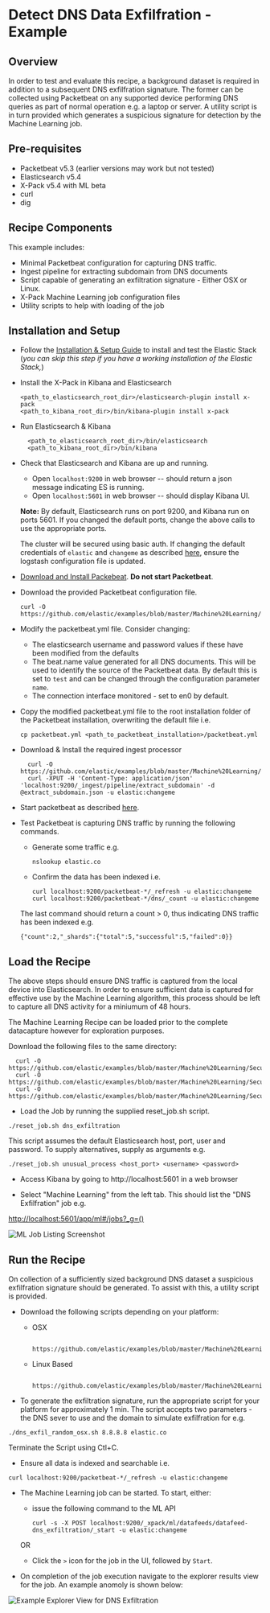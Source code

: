 # Detect DNS Data Exfilfration - Example

## Overview

In order to test and evaluate this recipe, a background dataset is required in addition to a subsequent DNS exfilfration signature.  The former can be collected using Packetbeat on any supported device performing DNS queries as part of normal operation e.g. a laptop or server.  A utility script is in turn provided which generates a suspicious signature for detection by the Machine Learning job.

## Pre-requisites

- Packetbeat v5.3 (earlier versions may work but not tested)
- Elasticsearch v5.4
- X-Pack v5.4 with ML beta
- curl
- dig

## Recipe Components

This example includes:

 * Minimal Packetbeat configuration for capturing DNS traffic.
 * Ingest pipeline for extracting subdomain from DNS documents
 * Script capable of generating an exfiltration signature - Either OSX or Linux.
 * X-Pack Machine Learning job configuration files
 * Utility scripts to help with loading of the job

## Installation and Setup

* Follow the [Installation & Setup Guide](https://github.com/elastic/examples/blob/master/Installation%20and%20Setup.md) to install and test the Elastic Stack (*you can skip this step if you have a working installation of the Elastic Stack,*)

* Install the X-Pack in Kibana and Elasticsearch

  ```shell
  <path_to_elasticsearch_root_dir>/elasticsearch-plugin install x-pack
  <path_to_kibana_root_dir>/bin/kibana-plugin install x-pack
  ```

* Run Elasticsearch & Kibana

  ```shell
    <path_to_elasticsearch_root_dir>/bin/elasticsearch
    <path_to_kibana_root_dir>/bin/kibana

  ```

* Check that Elasticsearch and Kibana are up and running.

  - Open `localhost:9200` in web browser -- should return a json message indicating ES is running.
  - Open `localhost:5601` in web browser -- should display Kibana UI.

  **Note:** By default, Elasticsearch runs on port 9200, and Kibana run on ports 5601. If you changed the default ports, change the above calls to use the appropriate ports.  

  The cluster will be secured using basic auth. If changing the default credentials of `elastic` and `changeme` as described [here](https://www.elastic.co/guide/en/x-pack/current/security-getting-started.html), ensure the logstash configuration file is updated.

* [Download and Install Packebeat](https://www.elastic.co/guide/en/beats/packetbeat/current/packetbeat-installation.html). **Do not start Packetbeat**.

* Download the provided Packetbeat configuration file.

    ```
    curl -O https://github.com/elastic/examples/blob/master/Machine%20Learning/Security%20analytics%20recipes/DNS_Data_Exfiltration/configs/packetbeat/packetbeat.yml
    ```

* Modify the packetbeat.yml file. Consider changing:

    - The elasticsearch username and password values if these have been modified from the defaults
    - The beat.name value generated for all DNS documents. This will be used to identify the source of the Packetbeat data. By default this is set to `test` and can be changed through the configuration parameter `name`.
    - The connection interface monitored - set to en0 by default.

* Copy the modified packetbeat.yml file to the root installation folder of the Packetbeat installation, overwriting the default file i.e.

    ```cp packetbeat.yml <path_to_packetbeat_installation>/packetbeat.yml```

* Download & Install the required ingest processor  

  ```
    curl -O https://github.com/elastic/examples/blob/master/Machine%20Learning/Security%20analytics%20recipes/DNS_Data_Exfiltration/configs/ingest/extract_subdomain.json
    curl -XPUT -H 'Content-Type: application/json' 'localhost:9200/_ingest/pipeline/extract_subdomain' -d @extract_subdomain.json -u elastic:changeme
  ```

* Start packetbeat as described [here](https://www.elastic.co/guide/en/beats/packetbeat/current/packetbeat-starting.html).

* Test Packetbeat is capturing DNS traffic by running the following commands.

    - Generate some traffic e.g.
        ```
        nslookup elastic.co
        ```
    - Confirm the data has been indexed i.e.
        ```
        curl localhost:9200/packetbeat-*/_refresh -u elastic:changeme
        curl localhost:9200/packetbeat-*/dns/_count -u elastic:changeme
        ```

    The last command should return a count > 0, thus indicating DNS traffic has been indexed e.g.

    ```
    {"count":2,"_shards":{"total":5,"successful":5,"failed":0}}
    ```

## Load the Recipe

The above steps should ensure DNS traffic is captured from the local device into Elasticsearch.  In order to ensure sufficient data is captured for effective use by the Machine Learning algorithm, this process should be left to capture all DNS activity for a miniumum of 48 hours.

The Machine Learning Recipe can be loaded prior to the complete datacapture however for exploration purposes.

Download the following files to the same directory:

  ```
    curl -O https://github.com/elastic/examples/blob/master/Machine%20Learning/Security%20analytics%20recipes/DNS_Data_Exfiltration/machine_learning/data_feed.json
    curl -O https://github.com/elastic/examples/blob/master/Machine%20Learning/Security%20analytics%20recipes/DNS_Data_Exfiltration/machine_learning/job.json
    curl -O https://github.com/elastic/examples/blob/master/Machine%20Learning/Security%20analytics%20recipes/scripts/reset_job.sh
  ```

* Load the Job by running the supplied reset_job.sh script.

```
./reset_job.sh dns_exfiltration
```

This script assumes the default Elasticsearch host, port, user and password. To supply alternatives, supply as arguments e.g.

```
./reset_job.sh unusual_process <host_port> <username> <password>
```

* Access Kibana by going to http://localhost:5601 in a web browser

* Select "Machine Learning" from the left tab. This should list the "DNS Exfilfration" job e.g.

[http://localhost:5601/app/ml#/jobs?_g=()](http://localhost:5601/app/ml#/jobs?_g=())

![ML Job Listing Screenshot](https://cloud.githubusercontent.com/assets/12695796/24838000/e273814a-1d37-11e7-8262-c6a2fcea93b2.png)

## Run the Recipe

On collection of a sufficiently sized background DNS dataset a suspicious exfilfration signature should be generated. To assist with this, a utility script is provided.

* Download the following scripts depending on your platform:

    - OSX

      ```
        https://github.com/elastic/examples/blob/master/Machine%20Learning/Security%20analytics%20recipes/DNS_Data_Exfiltration/scripts/dns_exfil_random_osx.sh
      ```

    - Linux Based
      ```
        https://github.com/elastic/examples/blob/master/Machine%20Learning/Security%20analytics%20recipes/DNS_Data_Exfiltration/scripts/dns_exfil_random.sh
      ```

* To generate the exfiltration signature, run the appropriate script for your platform for approximately 1 min. The script accepts two parameters - the DNS sever to use and the domain to simulate exfilfration for e.g.

```
./dns_exfil_random_osx.sh 8.8.8.8 elastic.co
```

Terminate the Script using Ctl+C.

* Ensure all data is indexed and searchable i.e.

```
curl localhost:9200/packetbeat-*/_refresh -u elastic:changeme

```

* The Machine Learning job can be started. To start, either:

    - issue the following command to the ML API

        ```
        curl -s -X POST localhost:9200/_xpack/ml/datafeeds/datafeed-dns_exfiltration/_start -u elastic:changeme
        ```  
    OR

    - Click the `>` icon for the job in the UI, followed by `Start`.

* On completion of the job execution navigate to the explorer results view for the job. An example anomoly is shown below:


![Example Explorer View for DNS Exfiltration](https://cloud.githubusercontent.com/assets/12695796/24838139/f91f6db2-1d39-11e7-96b0-2c41a6aabfea.png)
